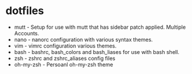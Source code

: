 dotfiles
========

* mutt - Setup for use with mutt that has sidebar patch applied. Multiple Accounts.
* nano - nanorc configuration with various syntax themes.
* vim - vimrc configuration various themes.
* bash - bashrc, bash_colors and bash_liases for use with bash shell.
* zsh - zshrc and zshrc_aliases config files
* oh-my-zsh - Persoanl oh-my-zsh theme
